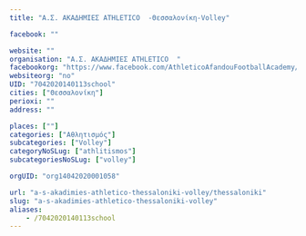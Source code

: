 ```yaml
---
title: "Α.Σ. ΑΚΑΔΗΜΙΕΣ ΑTHLETICO  -Θεσσαλονίκη-Volley"

facebook: ""

website: ""
organisation: "Α.Σ. ΑΚΑΔΗΜΙΕΣ ΑTHLETICO  "
facebookorg: "https://www.facebook.com/AthleticoAfandouFootballAcademy/"
websiteorg: "no"
UID: "7042020140113school"
cities: ["Θεσσαλονίκη"]
perioxi: ""
address: ""

places: [""]
categories: ["Αθλητισμός"]
subcategories: ["Volley"]
categoryNoSLug: ["athlitismos"]
subcategoriesNoSLug: ["volley"]

orgUID: "org14042020001058"

url: "a-s-akadimies-athletico-thessaloniki-volley/thessaloniki"
slug: "a-s-akadimies-athletico-thessaloniki-volley"
aliases:
    - /7042020140113school
---
```





